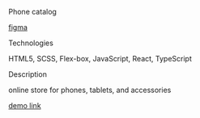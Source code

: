 Phone catalog

[figma](https://www.figma.com/file/T5ttF21UnT6RRmCQQaZc6L/Phone-catalog-(V2)-Original)

Technologies

HTML5, SCSS, Flex-box, JavaScript, React, TypeScript

Description

online store for phones, tablets, and accessories

[demo link](https://vasylhladyshev.github.io/phone_catalog/)
